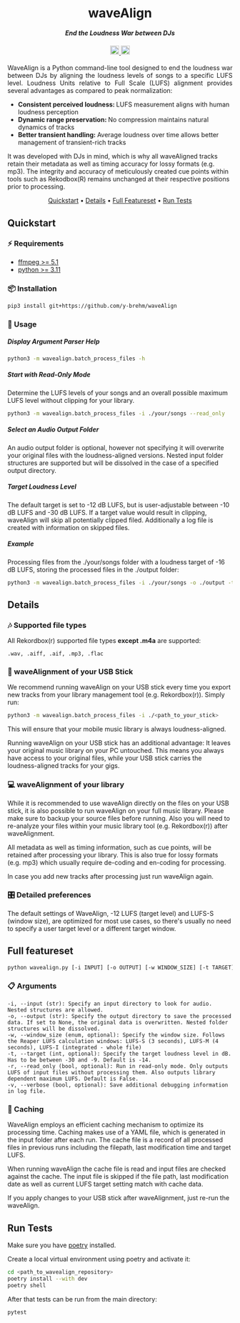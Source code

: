 <h1 align="center">
waveAlign
</h1>

<p align="center">
<i align="center"><b>End the Loudness War between DJs</b></i>
</p>

<h4 align="center">
  <a href="https://github.com/y-brehm/waveAlign/actions/workflows/run_tests.yml">
    <img src="https://github.com/y-brehm/waveAlign/actions/workflows/run_tests.yml/badge.svg"
    alt="testing status" style="height: 20px;">
  </a>
  <a href="https://www.gnu.org/licenses/gpl-3.0">
    <img src="https://img.shields.io/badge/License-GPLv3-blue.svg" alt="LICENSE PLACEHOLDER" style="height: 20px">
  </a>
</h4>

<p style='text-align: justify;'>
WaveAlign is a Python command-line tool designed to end the loudness war between
DJs by aligning the loudness levels of songs to a specific LUFS level.
Loudness Units relative to Full Scale (LUFS) alignment provides several
advantages as compared to peak normalization:
<ul>
  <li><b>Consistent perceived loudness: </b>
      LUFS measurement aligns with human loudness perception
  </li>
  <li><b>Dynamic range preservation: </b>
      No compression maintains natural dynamics of tracks
  </li>
  <li><b>Better transient handling: </b>
      Average loudness over time allows better management of transient-rich tracks
  </li>
</ul>

It was developed with DJs in mind, which is why all waveAligned tracks retain
their metadata as well as timing accuracy for lossy formats (e.g. mp3).
The integrity and accuracy of meticulously created cue points within tools such as
Rekodbox(R) remains unchanged at their respective positions prior to processing.
</p>
<p align="center">
  <a href="#quickstart">Quickstart</a> •
  <a href="#details">Details</a> •
  <a href="#full-featureset">Full Featureset</a> •
  <a href="#run-tests">Run Tests</a>
</p>

## Quickstart

### ⚡️ Requirements

* [ffmpeg >= 5.1](https://ffmpeg.org/)
* [python >= 3.11](https://www.python.org/)

### 📦 Installation

```bash
pip3 install git+https://github.com/y-brehm/waveAlign
```

### 🚀 Usage

##### Display Argument Parser Help

```bash
python3 -m wavealign.batch_process_files -h
```

##### Start with Read-Only Mode

Determine the LUFS levels of your songs and an overall possible maximum LUFS level
without clipping for your library.

````bash
python3 -m wavealign.batch_process_files -i ./your/songs --read_only
````

##### Select an Audio Output Folder

An audio output folder is optional, however not specifying it will overwrite
your original files with the loudness-aligned versions. Nested input folder
structures are supported but will be dissolved in the case of a specified
output directory.

##### Target Loudness Level

The default target is set to -12 dB LUFS, but is user-adjustable between -10 dB
LUFS and -30 dB LUFS. If a target value would result in clipping, waveAlign
will skip all potentially clipped filed. Additionally a log file is created
with information on skipped files.

##### Example

Processing files from the ./your/songs folder with a loudness target of -16 dB
LUFS, storing the processed files in the ./output folder:

````bash
python3 -m wavealign.batch_process_files -i ./your/songs -o ./output -t -16
````

## Details

### 🎶 Supported file types

All Rekordbox(r) supported file types **except .m4a** are supported:  

```
.wav, .aiff, .aif, .mp3, .flac
```

### 🔌 waveAlignment of your USB Stick

We recommend running waveAlign on your USB stick every time you export new
tracks from your library management tool (e.g. Rekordbox(r)).
Simply run:

````bash
python3 -m wavealign.batch_process_files -i ./<path_to_your_stick>
````

This will ensure that your mobile music library is always loudness-aligned.

Running waveAlign on your USB stick has an additional advantage: It leaves
your original music library on your PC untouched. This means you always have
access to your original files, while your USB stick carries the
loudness-aligned tracks for your gigs.  

### 💻 waveAlignment of your library

While it is recommended to use waveAlign directly on the files on your USB stick,
it is also possible to run waveAlign on your full music library. Please make sure
to backup your source files before running. Also you will need to re-analyze your
files within your music library tool (e.g. Rekordbox(r)) after waveAlignment.

All metadata as well as timing information, such as cue points, will be retained
after processing your library. This is also true for lossy formats (e.g. mp3)
which usually require de-coding and en-coding for processing.

In case you add new tracks after processing just run waveAlign again.

### 🎛️ Detailed preferences

The default settings of WaveAlign, -12 LUFS (target level) and LUFS-S
(window size), are optimized for most use cases, so there's usually
no need to specify a user target level or a different target window.

## Full featureset

```bash
python wavealign.py [-i INPUT] [-o OUTPUT] [-w WINDOW_SIZE] [-t TARGET] [-r]
```

### 📋 Arguments

    -i, --input (str): Specify an input directory to look for audio. Nested structures are allowed.
    -o, --output (str): Specify the output directory to save the processed data. If set to None, the original data is overwritten. Nested folder structures will be dissolved.
    -w, --window_size (enum, optional): Specify the window size. Follows the Reaper LUFS calculation windows: LUFS-S (3 seconds), LUFS-M (4 seconds), LUFS-I (integrated - whole file)
    -t, --target (int, optional): Specify the target loudness level in dB. Has to be between -30 and -9. Default is -14.
    -r, --read_only (bool, optional): Run in read-only mode. Only outputs LUFS of input files without processing them. Also outputs library dependent maximum LUFS. Default is False.
    -v, --verbose (bool, optional): Save additional debugging information in log file.

### 💾 Caching

WaveAlign employs an efficient caching mechanism to optimize its processing time.
Caching makes use of a YAML file, which is generated in the input folder after
each run. The cache file is a record of all processed files in previous runs including
the filepath, last modification time and target LUFS.  

When running waveAlign the cache file is read and input files are checked
against the cache. The input file is skipped if the file path, last
modification date as well as current LUFS target setting match with cache data.

If you apply changes to your USB stick after waveAlignment, just re-run the waveAlign.

## Run Tests

Make sure you have [poetry](https://python-poetry.org/) installed.

Create a local virtual environment using poetry and activate it:

```bash
cd <path_to_wavealign_repository>
poetry install --with dev
poetry shell
```

After that tests can be run from the main directory:

```bash
pytest
```
